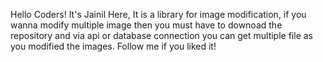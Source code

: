 Hello Coders! It's Jainil Here,
It is a library for image modification, if you wanna modify multiple image then you must have to downoad the repository and via api or database connection you can get multiple file as you modified the images.
Follow me if you liked it!
